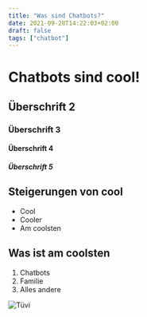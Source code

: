 ```yaml
---
title: "Was sind Chatbots?"
date: 2021-09-28T14:22:03+02:00
draft: false
tags: ["chatbot"]
---
```


# Chatbots sind cool!

## Überschrift 2

### Überschrift 3

#### Überschrift 4

##### Überschrift 5

## Steigerungen von cool

- Cool
- Cooler
- Am coolsten

## Was ist am coolsten

1. Chatbots
2. Familie
3. Alles andere

![Tüvi](/MockUpTüvi.png)
